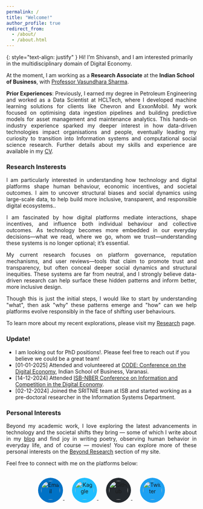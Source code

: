 ```yaml
---
permalink: /
title: "Welcome!"
author_profile: true
redirect_from: 
  - /about/
  - /about.html
---
```

<div hidden="hidden">
<script type="text/javascript" id="clustrmaps" src="//clustrmaps.com/map_v2.js?d=P0DmcjPhTVQDSVsO6eLpfLlblpD7aYEdFi8dEehI1TI&cl=ffffff&w=a"></script>
</div>

{: style="text-align: justify" }
Hi!
I’m Shivansh, and I am interested primarily in the multidisciplinary domain of Digital Economy.

At the moment, I am working as a **Research Associate** at the **Indian School of Business**, with [Professor Vasundhara Sharma](https://www.isb.edu/faculty-and-research/faculty-directory/vasundhara-sharma).

<p style="text-align: justify;"> <b>Prior Experiences</b>: Previously, I earned my degree in Petroleum Engineering and worked as a Data Scientist at HCLTech, where I developed machine learning solutions for clients like Chevron and ExxonMobil. My work focused on optimising data ingestion pipelines and building predictive models for asset management and maintenance analytics. This hands-on industry experience sparked my deeper interest in how data-driven technologies impact organisations and people, eventually leading my curiosity to transition into Information systems and computational social science research. Further details about my skills and experience are available in my <a href="https://gshivansh2001.github.io/academicPage//cv/">CV</a>.</p>

<h3 >Research Insterests</h3>
<p style="text-align: justify;"> I am particularly interested in understanding how technology and digital platforms shape human behaviour, economic incentives, and societal outcomes. I aim to uncover structural biases and social dynamics using large-scale data, to help build more inclusive, transparent, and responsible digital ecosystems..</p>

<p style="text-align: justify;">I am fascinated by how digital platforms mediate interactions, shape incentives, and influence both individual behaviour and collective outcomes. As technology becomes more embedded in our everyday decisions—what we read, where we go, whom we trust—understanding these systems is no longer optional; it’s essential.</p>

<p style="text-align: justify;">My current research focuses on platform governance, reputation mechanisms, and user reviews—tools that claim to promote trust and transparency, but often conceal deeper social dynamics and structural inequities. These systems are far from neutral, and I strongly believe data-driven research can help surface these hidden patterns and inform better, more inclusive design.</p>

<p style="text-align: justify;">Though this is just the initial steps, I would like to start by understanding "what", then ask "why" these patterns emerge and "how" can we help platforms evolve responsibly in the face of shifting user behaviours.</p>
  
To learn more about my recent explorations, please visit my [Research](https://gshivansh2001.github.io/academicPage//publications/) page. 

<h3 id="update">Update!</h3>

- I am looking out for PhD positions!. Please feel free to reach out if you believe we could be a great team!
- [01-01-2025] Attended and volunteered at <a href="https://connect.informs.org/iss/blogs/ramnath-chellappa/2024/09/16/code2024-25" target="_blank">CODE: Conference on the Digital Economy</a>, Indian School of Business, Varanasi.
- [14-12-2024] Attended <a href="https://www.nber.org/conferences/information-and-competition-digital-economy-fall-2024" target="_blank">ISB-NBER Conference on Information and Competition in the Digital Economy</a>.
- [02-12-2024] Joined the SRITNIE team at ISB and started working as a pre-doctoral researcher in the Information Systems Department.

<h3>Personal Interests</h3>

<p style="text-align: justify;">
Beyond my academic work, I love exploring the latest advancements in technology and the societal shifts they bring — some of which I write about in my <a href="https://gshivansh2001.github.io/academicPage//year-archive/">blog</a> and find joy in writing poetry, observing human behavior in everyday life, and of course — movies! You can explore more of these personal interests on the <a href="https://gshivansh2001.github.io/academicPage//teaching/">Beyond Research</a> section of my site.
</p>

Feel free to connect with me on the platforms below:

<div style="text-align: center; margin-top: 30px;">

  <a href="mailto:shivansh_gupta@isb.edu" target="_blank" style="margin: 10px;">
    <img src="https://img.icons8.com/ios-filled/50/000000/new-post.png" 
         alt="Email" 
         style="width: 50px; height: 50px; border-radius: 50%; padding: 8px; background-color: #0072c6;">
  </a>

  <a href="https://www.kaggle.com/shivanshgupta67" target="_blank" style="margin: 10px;">
    <img src="https://cdn.jsdelivr.net/gh/simple-icons/simple-icons/icons/kaggle.svg" 
         alt="Kaggle" 
         style="width: 50px; height: 50px; border-radius: 50%; padding: 8px; background-color: #20beff;">
  </a>

  <a href="https://github.com/gshivansh2001" target="_blank" style="margin: 10px;">
    <img src="https://img.icons8.com/ios-filled/50/ffffff/github.png" 
         alt="GitHub" 
         style="width: 50px; height: 50px; border-radius: 50%; padding: 8px; background-color: #24292e;">
  </a>

  <a href="https://twitter.com/Shivans69616284" target="_blank" style="margin: 10px;">
    <img src="https://cdn.jsdelivr.net/gh/simple-icons/simple-icons/icons/x.svg" 
         alt="Twitter" 
         style="width: 50px; height: 50px; border-radius: 50%; padding: 8px; background-color: #1da1f2;">
  </a>

</div>
